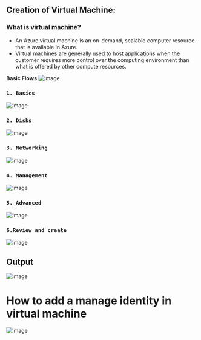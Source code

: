 ## Creation of Virtual Machine:

### What is virtual machine?
- An Azure virtual machine is an on-demand, scalable computer resource that is available in Azure. 
- Virtual machines are generally used to host applications when the customer requires more control over the computing environment than what is offered by other compute resources.

**Basic Flows**
![image](https://user-images.githubusercontent.com/91359308/173503793-e5ad773b-455e-4211-806a-8237fb5bc683.png)


### `1. Basics`
![image](https://user-images.githubusercontent.com/91359308/144701832-0baba726-178f-4cfe-9037-8c6660a631a5.png)
### `2. Disks`
![image](https://user-images.githubusercontent.com/91359308/144701849-3db49e74-dab1-457d-b354-f4a213afc26c.png)
### `3. Networking` 
![image](https://user-images.githubusercontent.com/91359308/144701862-59b5f76f-5b8b-4df4-abb0-238abe4e527b.png)

### `4. Management`
![image](https://user-images.githubusercontent.com/91359308/144701866-912992f3-477a-4073-8673-b1b7d7f58a72.png)

### `5. Advanced`
![image](https://user-images.githubusercontent.com/91359308/173335901-65c7d737-c276-4d28-b18c-a7d30e665965.png)

### `6.Review and create`
![image](https://user-images.githubusercontent.com/91359308/173336055-97ca8c8b-f910-479b-8c21-ce38823d2c24.png)

## Output

![image](https://user-images.githubusercontent.com/91359308/173336873-b74c91ad-debc-48c4-83ea-c0d7c16ce762.png)


# How to add a manage identity in virtual machine
![image](https://user-images.githubusercontent.com/91359308/173338874-22cc6b29-55c9-4477-9840-c6b85d865a6d.png)

